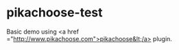 pikachoose-test
===============

Basic demo using &lt;a href ="http://www.pikachoose.com">pikachoose&lt;/a> plugin.
